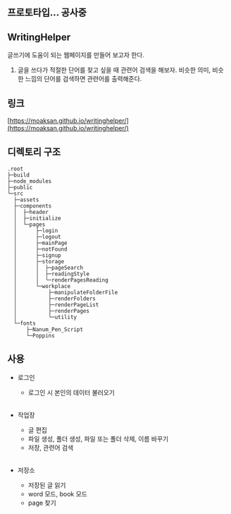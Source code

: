 ## 프로토타입... 공사중

## WritingHelper
글쓰기에 도움이 되는 웹페이지를 만들어 보고자 한다.   

1. 글을 쓰다가 적절한 단어를 찾고 싶을 때 관련어 검색을 해보자. 비슷한 의미, 비슷한 느낌의 단어를 검색하면 관련어를 출력해준다.


## 링크
[https://moaksan.github.io/writinghelper/](https://moaksan.github.io/writinghelper/)

## 디렉토리 구조
```
.root
├─build
├─node_modules
├─public
└─src
  ├─assets
  ├─components
  │  ├─header
  │  ├─initialize
  │  └─pages
  │      ├─login
  │      ├─logout
  │      ├─mainPage
  │      ├─notFound
  │      ├─signup
  │      ├─storage
  │      │  ├─pageSearch
  │      │  ├─readingStyle
  │      │  └─renderPagesReading
  │      └─workplace
  │          ├─manipulateFolderFile
  │          ├─renderFolders
  │          ├─renderPageList
  │          ├─renderPages
  │          └─utility
  └─fonts
      ├─Nanum_Pen_Script
      └─Poppins
```

## 사용
- 로그인
  - 로그인 시 본인의 데이터 불러오기
  <br>
  
- 작업장
  - 글 편집
  - 파일 생성, 폴더 생성, 파일 또는 폴더 삭제, 이름 바꾸기
  - 저장, 관련어 검색
  <br>
  
- 저장소
  - 저장된 글 읽기
  - word 모드, book 모드
  - page 찾기
